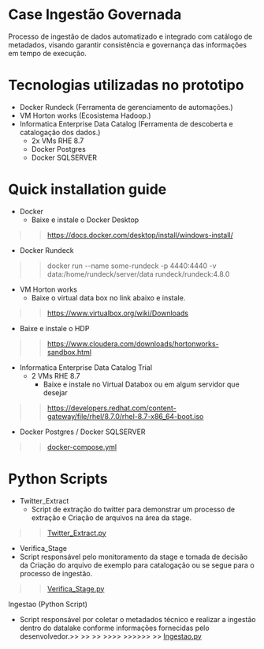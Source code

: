 # Case Ingestão Governada

Processo de ingestão de dados automatizado e integrado com catálogo de metadados, visando garantir consistência e governança das informações em tempo de execução.


# Tecnologias utilizadas no prototipo

- Docker Rundeck (Ferramenta de gerenciamento de automações.)
- VM Horton works (Ecosistema Hadoop.)
- Informatica Enterprise Data Catalog (Ferramenta de descoberta e catalogação dos dados.)
  - 2x VMs RHE 8.7 
  - Docker Postgres
  - Docker SQLSERVER 


# Quick installation guide

- Docker
  - Baixe e instale o Docker Desktop
>> https://docs.docker.com/desktop/install/windows-install/

- Docker Rundeck
>> docker run --name some-rundeck -p 4440:4440 -v data:/home/rundeck/server/data rundeck/rundeck:4.8.0 </sub>

- VM Horton works 
  - Baixe o virtual data box no link abaixo e instale.
>> https://www.virtualbox.org/wiki/Downloads
  - Baixe e instale o HDP
>> https://www.cloudera.com/downloads/hortonworks-sandbox.html

- Informatica Enterprise Data Catalog Trial
  - 2 VMs RHE 8.7
    - Baixe e instale no Virtual Databox ou em algum servidor que desejar
>> https://developers.redhat.com/content-gateway/file/rhel/8.7.0/rhel-8.7-x86_64-boot.iso
  - Docker Postgres / Docker SQLSERVER
>> [docker-compose.yml](compose/docker-compose.yml)
    
# Python Scripts

- Twitter_Extract 
  - Script de extração do twitter para demonstrar um processo de extração e Criação de arquivos na área da stage.
>> [Twitter_Extract.py](src/Twitter_Extract.py)

- Verifica_Stage
 - Script responsável pelo monitoramento da stage e tomada de decisão da Criação do arquivo de exemplo para catalogação ou se segue para o processo de 		        ingestão.
>> [Verifica_Stage.py](src/Verifica_Stage.py)

 Ingestao (Python Script)
 - Script responsável por coletar o metadados técnico e realizar a ingestão dentro do datalake conforme informações fornecidas pelo desenvolvedor.>> >> >> >>>>  >>>>>> >> [Ingestao.py](src/Ingestao.py)

